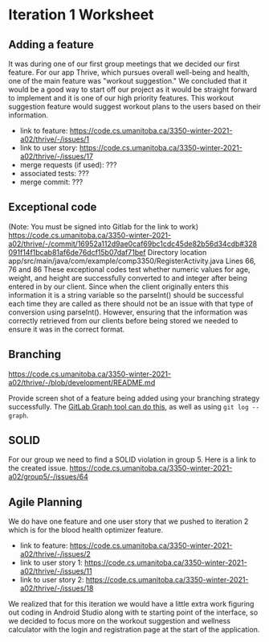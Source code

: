 Iteration 1 Worksheet
=====================

Adding a feature
-----------------

It was during one of our first group meetings that we decided our first feature. For our app Thrive, which pursues overall well-being and health, one of the main feature was "workout suggestion." We concluded that it would be a good way to start off our project as it would be straight forward to implement and it is one of our high priority features. This workout suggestion feature would suggest workout plans to the users based on their information. 

* link to feature: https://code.cs.umanitoba.ca/3350-winter-2021-a02/thrive/-/issues/1
* link to user story: https://code.cs.umanitoba.ca/3350-winter-2021-a02/thrive/-/issues/17
* merge requests (if used): ???
* associated tests: ???
* merge commit: ???

Exceptional code
----------------

(Note: You must be signed into Gitlab for the link to work)
https://code.cs.umanitoba.ca/3350-winter-2021-a02/thrive/-/commit/16952a112d9ae0caf69bc1cdc45de82b56d34cdb#328091f14f1bcab81af6de76dcf15b07daf71bef
Directory location
app/src/main/java/com/example/comp3350/RegisterActivity.java
Lines 66, 76 and 86
These exceptional codes test whether numeric values for age, weight, and height are successfully converted to and integer after being entered in by our client. Since when the client originally enters this information it is a string variable so the parseInt() should be successful each time they are called as there should not be an issue with that type of conversion using parseInt(). However, ensuring that the information was correctly retrieved from our clients before being stored we needed to ensure it was in the correct format.


Branching
----------

https://code.cs.umanitoba.ca/3350-winter-2021-a02/thrive/-/blob/development/README.md

Provide screen shot of a feature being added using your branching strategy
successfully. The [GitLab Graph tool can do this](https://code.cs.umanitoba.ca/comp3350-summer2019/cook-eBook/-/network/develop),
as well as using `git log --graph`.

SOLID
-----

For our group we need to find a SOLID violation in group 5. Here is a link to the created issue. 
https://code.cs.umanitoba.ca/3350-winter-2021-a02/group5/-/issues/64

Agile Planning
--------------

We do have one feature and one user story that we pushed to iteration 2 which is for the blood health optimizer feature. 
* link to feature: https://code.cs.umanitoba.ca/3350-winter-2021-a02/thrive/-/issues/2
* link to user story 1: https://code.cs.umanitoba.ca/3350-winter-2021-a02/thrive/-/issues/11
* link to user story 2: https://code.cs.umanitoba.ca/3350-winter-2021-a02/thrive/-/issues/18

We realized that for this iteration we would have a little extra work figuring out coding in Android Studio along with te starting point of the interface, so we decided to focus more on the workout suggestion and wellness calculator with the login and registration page at the start of the application. 
